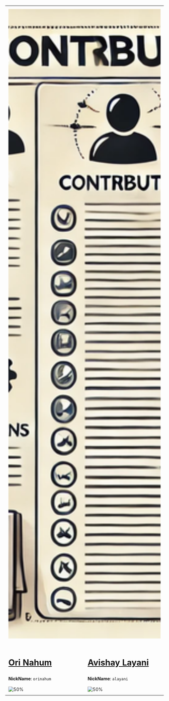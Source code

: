 <table style="width: 100%; border-collapse: collapse;">
  <tr>
    <td colspan="2" style="padding: 2%; text-align: center;">
      <img src="assets/CONTRIBUTERS.png" alt="CONTRIBUTERS.md" style="width: 100%; height: 50vh; object-fit: cover;">
    </td>
  </tr>
  <tr>
    <td style="vertical-align: top; padding: 2%; width: 50%;">
      <a href="https://github.com/orinahum">
        <h3 style="font-size: calc(1.5vw + 12px);">Ori Nahum</h3>
      </a>
      <strong>NickName</strong>: <code>orinahum</code>
      <br><br>
      <img src="https://img.shields.io/badge/Contribute-50%25-blue" alt="50%" style="width: 100%; height: 50%; object-fit: contain;">
    </td>
    <td style="vertical-align: top; padding: 2%; width: 50%;">
      <a href="https://github.com/lavishay-technion">
        <h3 style="font-size: calc(1.5vw + 12px);">Avishay Layani</h3>
      </a>
      <strong>NickName</strong>: <code>alayani</code>
      <br><br>
      <img src="https://img.shields.io/badge/Contribute-50%25-blue" alt="50%" style="width: 100%; height: 50%; object-fit: contain;">
    </td>
  </tr>
</table>
